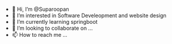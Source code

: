 - 👋 Hi, I’m @Suparoopan
- 👀 I’m interested in Software Develeopment and website design
- 🌱 I’m currently learning springboot
- 💞️ I’m looking to collaborate on ...
- 📫 How to reach me ...

<!---
Suparoopan/Suparoopan is a ✨ special ✨ repository because its `README.md` (this file) appears on your GitHub profile.
You can click the Preview link to take a look at your changes.
--->
